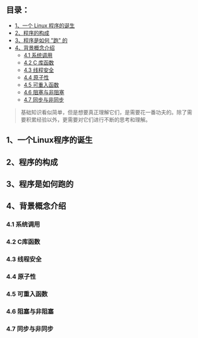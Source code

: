 
目录：
------
* [1、一个 Linux 程序的诞生](#1一个Linux程序的诞生)
* [2、程序的构成](#2程序的构成)
* [3、程序是如何 "跑" 的](#3程序是如何跑的)
* [4、背景概念介绍](#4背景概念介绍)
  - [4.1 系统调用](#4-1系统调用)
  - [4.2 C 库函数](#4-2C库函数)
  - [4.3 线程安全](#4-3线程安全)
  - [4.4 原子性](#4-4原子性)
  - [4.5 可重入函数](#4-5可重入函数)
  - [4.6 阻塞与非阻塞](#4-6阻塞与非阻塞)
  - [4.7 同步与非同步](#4-7同步与非同步)


> 基础知识看似简单，但是想要真正理解它们，是需要花一番功夫的。除了需要积累经验以外，更需要对它们进行不断的思考和理解。


## 1、一个Linux程序的诞生


## 2、程序的构成

## 3、程序是如何跑的

## 4、背景概念介绍


### 4.1 系统调用

### 4.2 C库函数

### 4.3 线程安全

### 4.4 原子性

### 4.5 可重入函数

### 4.6 阻塞与非阻塞

### 4.7 同步与非同步